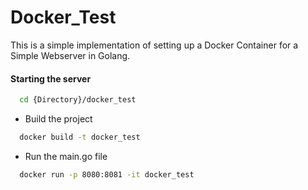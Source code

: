# Docker_Test
This is a simple implementation of setting up a Docker Container for a Simple Webserver in Golang.

#### Starting the server
```bash
  cd {Directory}/docker_test
```
- Build the project
```bash
  docker build -t docker_test
```
- Run the main.go file
```bash
  docker run -p 8080:8081 -it docker_test
```
